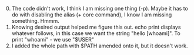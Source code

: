 0. The code didn't work, I think I am missing one thing (-p). Maybe it has to do with disabling the alias (+ core command), I know I am missing something. Hmmm.<br>
1. Knowing desired output helped me figure this out. echo print displays whatever follows, in this case we want the string "hello [whoami]". To print "whoami" - we use "$USER"<br>
2. I added the whole path with $PATH amended onto it, but it doesn't work.<br> 
